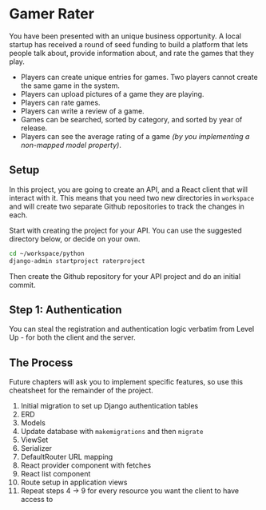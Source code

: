 # Gamer Rater

You have been presented with an unique business opportunity. A local startup has received a round of seed funding to build a platform that lets people talk about, provide information about, and rate the games that they play.

* Players can create unique entries for games. Two players cannot create the same game in the system.
* Players can upload pictures of a game they are playing.
* Players can rate games.
* Players can write a review of a game.
* Games can be searched, sorted by category, and sorted by year of release.
* Players can see the average rating of a game _(by you implementing a non-mapped model property)_.

## Setup

In this project, you are going to create an API, and a React client that will interact with it. This means that you need two new directories in `workspace` and will create two separate Github repositories to track the changes in each.

Start with creating the project for your API. You can use the suggested directory below, or decide on your own.

```sh
cd ~/workspace/python
django-admin startproject raterproject
```

Then create the Github repository for your API project and do an initial commit.

## Step 1: Authentication

You can steal the registration and authentication logic verbatim from Level Up - for both the client and the server.

## The Process

Future chapters will ask you to implement specific features, so use this cheatsheet for the remainder of the project.

1. Initial migration to set up Django authentication tables
1. ERD
1. Models
1. Update database with `makemigrations` and then `migrate`
1. ViewSet
1. Serializer
1. DefaultRouter URL mapping
1. React provider component with fetches
1. React list component
1. Route setup in application views
1. Repeat steps 4 -> 9 for every resource you want the client to have access to
